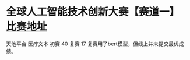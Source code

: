 # 全球人工智能技术创新大赛【赛道一】[比赛地址](https://tianchi.aliyun.com/competition/entrance/531852/rankingList)
天池平台
医疗文本
初赛 40 
复赛 17 
复赛用了bert模型，但线上并未提交最优成绩。

